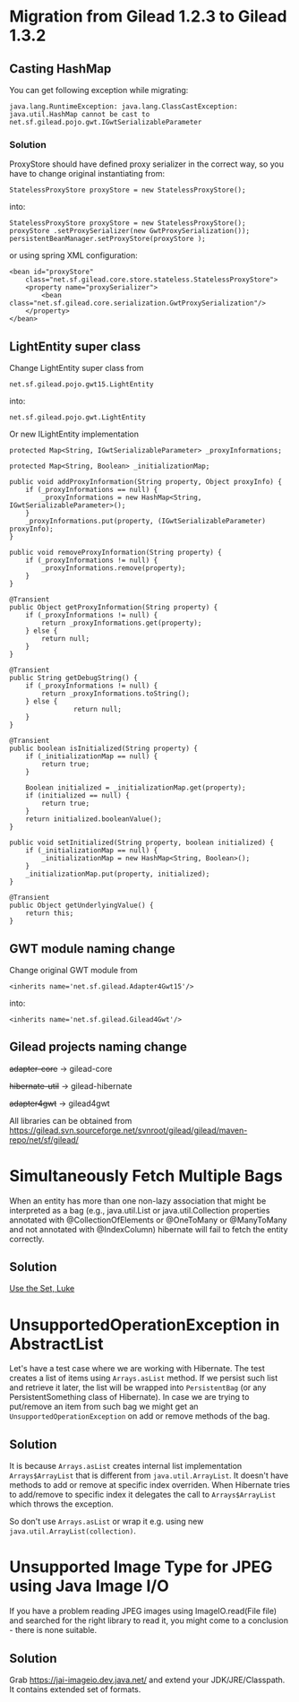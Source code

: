 # Migration from Gilead 1.2.3 to Gilead 1.3.2 #

## Casting HashMap ##

You can get following exception while migrating:
```
java.lang.RuntimeException: java.lang.ClassCastException: java.util.HashMap cannot be cast to net.sf.gilead.pojo.gwt.IGwtSerializableParameter
```

### Solution ###

ProxyStore should have defined proxy serializer in the correct way, so you have to change original instantiating from:
```
StatelessProxyStore proxyStore = new StatelessProxyStore();
```

into:
```
StatelessProxyStore proxyStore = new StatelessProxyStore();
proxyStore .setProxySerializer(new GwtProxySerialization());
persistentBeanManager.setProxyStore(proxyStore );
```

or using spring XML configuration:
```
<bean id="proxyStore"
	class="net.sf.gilead.core.store.stateless.StatelessProxyStore">
	<property name="proxySerializer">  
		<bean class="net.sf.gilead.core.serialization.GwtProxySerialization"/>
	</property>
</bean> 
```

## LightEntity super class ##

Change LightEntity super class from
```
net.sf.gilead.pojo.gwt15.LightEntity
```

into:
```
net.sf.gilead.pojo.gwt.LightEntity
```

Or new ILightEntity implementation
```
protected Map<String, IGwtSerializableParameter> _proxyInformations;

protected Map<String, Boolean> _initializationMap;

public void addProxyInformation(String property, Object proxyInfo) {
	if (_proxyInformations == null) {
		_proxyInformations = new HashMap<String, IGwtSerializableParameter>();
	}
	_proxyInformations.put(property, (IGwtSerializableParameter) proxyInfo);
}

public void removeProxyInformation(String property) {
	if (_proxyInformations != null) {
		_proxyInformations.remove(property);
	}
}

@Transient
public Object getProxyInformation(String property) {
	if (_proxyInformations != null) {
		return _proxyInformations.get(property);
	} else {
		return null;
	}
}

@Transient
public String getDebugString() {
	if (_proxyInformations != null) {
		return _proxyInformations.toString();
	} else {
                return null;
	}
}

@Transient
public boolean isInitialized(String property) {
	if (_initializationMap == null) {
		return true;
	}

	Boolean initialized = _initializationMap.get(property);
	if (initialized == null) {
		return true;
	}
	return initialized.booleanValue();
}

public void setInitialized(String property, boolean initialized) {
	if (_initializationMap == null) {
		_initializationMap = new HashMap<String, Boolean>();
	}
	_initializationMap.put(property, initialized);
}

@Transient
public Object getUnderlyingValue() {
	return this;
}
```

## GWT module naming change ##

Change original GWT module from
```
<inherits name='net.sf.gilead.Adapter4Gwt15'/>
```

into:

```
<inherits name='net.sf.gilead.Gilead4Gwt'/>
```

## Gilead projects naming change ##
~~adapter-core~~ -> gilead-core

~~hibernate-util~~ -> gilead-hibernate

~~adapter4gwt~~ -> gilead4gwt

All libraries can be obtained from
https://gilead.svn.sourceforge.net/svnroot/gilead/gilead/maven-repo/net/sf/gilead/

# Simultaneously Fetch Multiple Bags #

When an entity has more than one non-lazy association that might be interpreted as a bag (e.g., java.util.List or java.util.Collection properties annotated with @CollectionOfElements or @OneToMany or @ManyToMany and not annotated with @IndexColumn) hibernate will fail to fetch the entity correctly.

## Solution ##

[Use the Set, Luke](http://www.jroller.com/eyallupu/entry/hibernate_exception_simultaneously_fetch_multiple)

# UnsupportedOperationException in AbstractList #

Let's have a test case where we are working with Hibernate. The test creates a list of items using `Arrays.asList` method. If we persist such list and retrieve it later, the list will be wrapped into `PersistentBag` (or any PersistentSomething class of Hibernate). In case we are trying to put/remove an item from such bag we might get an `UnsupportedOperationException` on add or remove methods of the bag.

## Solution ##

It is because `Arrays.asList` creates internal list implementation `Arrays$ArrayList` that is different from `java.util.ArrayList`. It doesn't have methods to add or remove at specific index overriden. When Hibernate tries to add/remove to specific index it delegates the call to `Arrays$ArrayList` which throws the exception.

So don't use `Arrays.asList` or wrap it e.g. using new `java.util.ArrayList(collection)`.

# Unsupported Image Type for JPEG using Java Image I/O #

If you have a problem reading JPEG images using ImageIO.read(File file) and searched for the right library to read it, you might come to a conclusion - there is none suitable.

## Solution ##

Grab https://jai-imageio.dev.java.net/ and extend your JDK/JRE/Classpath. It contains extended set of formats.